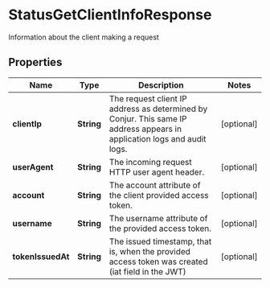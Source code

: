 

# StatusGetClientInfoResponse

Information about the client making a request

## Properties

| Name | Type | Description | Notes |
|------------ | ------------- | ------------- | -------------|
|**clientIp** | **String** | The request client IP address as determined by Conjur. This same IP address appears in application logs and audit logs. |  [optional] |
|**userAgent** | **String** | The incoming request HTTP user agent header. |  [optional] |
|**account** | **String** | The account attribute of the client provided access token. |  [optional] |
|**username** | **String** | The username attribute of the provided access token. |  [optional] |
|**tokenIssuedAt** | **String** | The issued timestamp, that is, when the provided access token was created (iat field in the JWT) |  [optional] |



